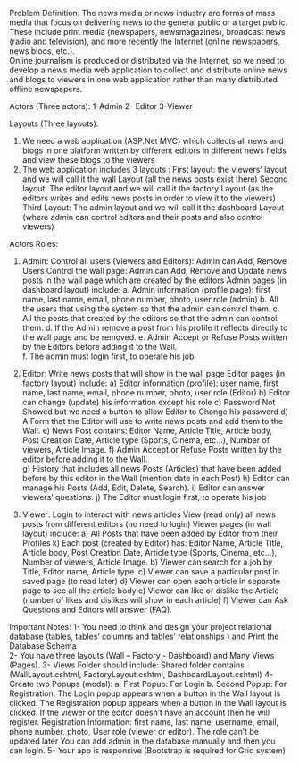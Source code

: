 Problem Definition: 
The news media or news industry are forms of mass media that focus on delivering news to the general public or a target public. 
These include print media (newspapers, newsmagazines), broadcast news (radio and television), and more recently the Internet (online newspapers, news blogs, etc.).  
Online journalism is produced or distributed via the Internet, 
so we need to develop a news media web application to collect and distribute online news and blogs
to viewers in one web application rather than many distributed offline newspapers. 
 
Actors (Three actors): 
1-Admin 
2- Editor 
3-Viewer 
 
Layouts (Three layouts): 
1. We need a web application (ASP.Net MVC) which collects all news and blogs in one platform written by different editors in different news fields and view these blogs to the viewers 
2. The web application includes 3 layouts :
 First layout: the viewers’ layout and we will call it the wall Layout (all the news posts exist there) 
 Second layout: The editor layout and we will call it the factory Layout (as the editors writes and edits news posts in order to view it to the viewers) 
 Third Layout: The admin layout and we will call it the dashboard Layout (where admin can control editors and their posts and also control viewers) 
 
Actors Roles: 
1. Admin: 
 Control all users (Viewers and Editors): Admin can Add, Remove Users 
 Control the wall page: Admin can Add, Remove and Update news posts in the wall page which are created by the editors 
 Admin pages (in dashboard layout) include: 
  a. Admin information (profile page): first name, last name, email, phone number, photo, user role (admin) 
  b. All the users that using the system so that the admin can control them. 
  c. All the posts that created by the editors so that the admin can control them. 
  d. If the Admin remove a post from his profile it reflects directly to the wall page and be removed. 
  e. Admin Accept or Refuse Posts written by the Editors before adding it to the Wall.  
  f. The admin must login first, to operate his job 
 
 
2. Editor: 
 Write news posts that will show in the wall page 
Editor pages (in factory layout) include: 
 a) Editor information (profile): user name, first name, last name, email, phone number, photo, user role (Editor) 
 b) Editor can change (update) his information except his role 
 c) Password Not Showed but we need a button to allow Editor to Change his password 
 d) A Form that the Editor will use to write news posts and add them to the Wall. 
 e) News Post contains: Editor Name, Article Title, Article body, Post Creation Date, Article type (Sports, Cinema, etc…), Number of viewers, Article Image. 
 f) Admin Accept or Refuse Posts written by the editor before adding it to the Wall.  
 g) History that includes all news Posts (Articles) that have been added before by this editor in the Wall (mention date in each Post) 
 h) Editor can manage his Posts (Add, Edit, Delete, Search). 
 i) Editor can answer viewers’ questions. 
 j) The Editor must login first, to operate his job 
 
 
3. Viewer:
 Login to interact with news articles 
View (read only) all news posts from different editors (no need to login) 
Viewer pages (in wall layout) include: 
a) All Posts that have been added by Editor from their Profiles 
k) Each post (created by Editor) has: Editor Name, Article Title, Article body, Post Creation Date, Article type (Sports, Cinema, etc…), Number of viewers, Article Image. 
b) Viewer can search for a job by Title, Editor name, Article type. 
c) Viewer can save a particular post in saved page (to read later) 
d) Viewer can open each article in separate page to see all the article body 
e) Viewer can like or dislike the Article (number of likes and dislikes will show in each article) 
f) Viewer can Ask Questions and Editors will answer (FAQ). 
 
Important Notes: 
1- You need to think and design your project relational database (tables, tables’ columns and tables’ relationships ) and Print the Database Schema  
2- You have three layouts (Wall – Factory - Dashboard) and Many Views (Pages). 
3- Views Folder should include: Shared folder contains (WallLayout.cshtml, FactoryLayout.cshtml, DashboardLayout.cshtml) 
4- Create two Popups (modal): a. First Popup: For Login b. Second Popup: For Registration. 
 The Login popup appears when a button in the Wall layout is clicked. 
 The Registration popup appears when a button in the Wall layout is clicked. 
 If the viewer or the editor doesn’t have an account then he will register. 
 Registration Information: first name, last name, username, email, phone number, photo, User role (viewer or editor). The role can’t be updated later 
 You can add admin in the database manually and then you can login. 
5- Your app is responsive (Bootstrap is required for Grid system) 
